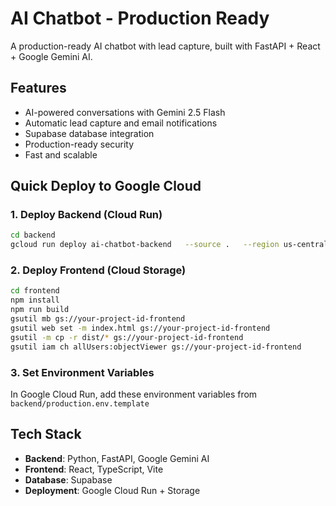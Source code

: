 # AI Chatbot - Production Ready 

A production-ready AI chatbot with lead capture, built with FastAPI + React + Google Gemini AI.

## Features 
-  AI-powered conversations with Gemini 2.5 Flash
-  Automatic lead capture and email notifications
-  Supabase database integration
-  Production-ready security
-  Fast and scalable

## Quick Deploy to Google Cloud 

### 1. Deploy Backend (Cloud Run)
```bash
cd backend
gcloud run deploy ai-chatbot-backend   --source .   --region us-central1   --allow-unauthenticated   --memory 2Gi   --cpu 1
```

### 2. Deploy Frontend (Cloud Storage)
```bash
cd frontend
npm install
npm run build
gsutil mb gs://your-project-id-frontend
gsutil web set -m index.html gs://your-project-id-frontend
gsutil -m cp -r dist/* gs://your-project-id-frontend
gsutil iam ch allUsers:objectViewer gs://your-project-id-frontend
```

### 3. Set Environment Variables
In Google Cloud Run, add these environment variables from `backend/production.env.template`

## Tech Stack 
- **Backend**: Python, FastAPI, Google Gemini AI
- **Frontend**: React, TypeScript, Vite
- **Database**: Supabase
- **Deployment**: Google Cloud Run + Storage
